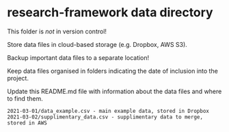 # research-framework data directory
This folder is *not* in version control!

Store data files in cloud-based storage (e.g. Dropbox, AWS S3).

Backup important data files to a separate location!

Keep data files organised in folders indicating the date of inclusion into the project.

Update this README.md file with information about the data files and where to find them.

    2021-03-01/data_example.csv - main example data, stored in Dropbox
    2021-03-02/supplimentary_data.csv - supplimentary data to merge, stored in AWS

